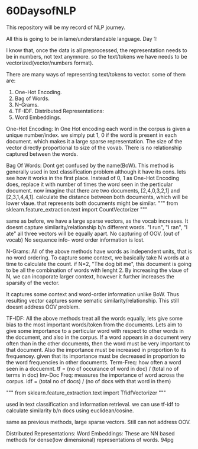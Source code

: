# 60DaysofNLP
This repository will be my record of NLP journey.

All this is going to be in lame/understandable language. 
Day 1: 

I know that, once the data is all preprocessed, the representation needs to be in numbers, not text anymnore. so the text/tokens we have needs to be vectorized(vector/numbers format). 

There are many ways of representing text/tokens to vector. some of them are: 
1) One-Hot Encoding.
2) Bag of Words.
3) N-Grams.
4) TF-IDF.
    Distributed Representations: 
5) Word Embeddings.

One-Hot Encoding: 
  In One Hot encoding each word in the corpus is given a unique number/index. we simply put 1, 0 if the word is present in each document. 
  which makes it a large sparse representation. 
  The size of the vector directly proportional to size of the vovab. 
  There is no relationship captured between the words. 
  
Bag Of Words: 
  Dont get confused by the name(BoW). This method is generally used in text classification problem although it have its cons. lets see how it works in the first place.
  Instead of 0, 1 as One-Hot Encoding does, replace it with number of times the word seen in the perticular document. 
  now imagine that there are two documents, [2,4,0,3,2,1] and [2,3,1,4,4,1]. calculate the distance between both documents, which will be lower vlaue. that represents both documents might be similar. 
  """ from sklearn.feature_extraction.text import CountVectorizer """
  
  same as before, we have a large sparse vectors, as the vocab increases. 
  It doesnt capture similarity/relationship b/n different words. "I run", "I ran", "I ate" all three vectors will be equally apart. 
  No capturing of OOV. (out of vocab)
  No sequence info- word order information is lost.
  
N-Grams: 
  All of the above methods have words as independent units, that is no word ordering. To capture some context, we basically take N words at a time to calculate the count. 
  if N=2, "The dog bit me", this document is going to be all the combination of words with lenght 2. 
  By increasing the vlaue of N, we can incoporate larger context, however it further increases the sparsity of the vector. 
  
  It captures some context and word-order information unlike BoW. 
  Thus resulting vector captures some sematic similarity/relationship. 
  This still doesnt address OOV problem. 
  
TF-IDF: 
  All the above methods treat all the words equally, lets give some bias to the most important words/token from the documents. 
  Lets aim to give some importance to a perticular word with respect to other words in the document, and also in the corpus. 
  If a word appears in a document very often than in the other documents, then the word must be very important to that document. 
  Also the importance must be increased in proportion to its frequencey. given that its importance must be decreased in proportion to the word frequencies in other documents. 
  Term-Freq: how often a word seen in a docuemnt. 
    tf = (no of occurance of word in doc) / (total no of terms in doc)
  Inv-Doc Freq: measures the importance of word across the corpus. 
    idf = (total no of docs) / (no of docs with that word in them)
    
  """ from sklearn.feature_extraction.text import TfidfVectorizer """
  
  used in text classification and information retrieval.
  we can use tf-idf to calculate similarity b/n docs using euclidean/cosine. 
  
  same as previous methods, large sparse vectors. 
  Still can not address OOV. 
  
Distributed Representations: 
  Word Embeddings:
    These are NN based methods for dense(low dimensional) representations of words. 94pg 
  
  
  
